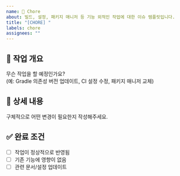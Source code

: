 ```yaml
---
name: 🧹 Chore
about: 빌드, 설정, 패키지 매니저 등 기능 외적인 작업에 대한 이슈 템플릿입니다.
title: "[CHORE] "
labels: chore
assignees: ""
---
```


## 🧹 작업 개요
무슨 작업을 할 예정인가요?  
(예: Gradle 의존성 버전 업데이트, CI 설정 수정, 패키지 매니저 교체)

## 📝 상세 내용
구체적으로 어떤 변경이 필요한지 작성해주세요.

## ✅ 완료 조건
- [ ] 작업이 정상적으로 반영됨
- [ ] 기존 기능에 영향이 없음
- [ ] 관련 문서/설정 업데이트
